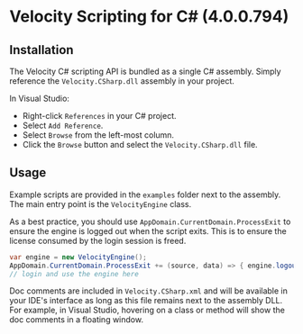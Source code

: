 # Velocity Scripting for C# (4.0.0.794)

## Installation

The Velocity C# scripting API is bundled as a single C# 
assembly.  Simply reference the `Velocity.CSharp.dll` 
assembly in your project.

In Visual Studio:

- Right-click `References` in your C# project.
- Select `Add Reference`.
- Select `Browse` from the left-most column.
- Click the `Browse` button and select the `Velocity.CSharp.dll` file.

## Usage

Example scripts are provided in the `examples` folder next to 
the assembly.  The main entry point is the `VelocityEngine` class.

As a best practice, you should use `AppDomain.CurrentDomain.ProcessExit` 
to ensure the engine is logged out when the script exits.  This is to ensure 
the license consumed by the login session is freed.

```csharp
var engine = new VelocityEngine();
AppDomain.CurrentDomain.ProcessExit += (source, data) => { engine.logout(); };
// login and use the engine here
```

Doc comments are included in `Velocity.CSharp.xml` and will be available 
in your IDE's interface as long as this file remains next to the assembly DLL.
For example, in Visual Studio, hovering on a class or method will show the 
doc comments in a floating window.

